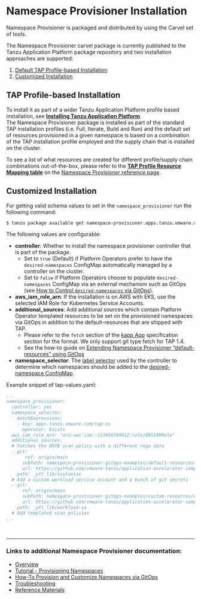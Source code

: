 # Namespace Provisioner Installation

Namespace Provisioner is packaged and distributed by using the Carvel set of tools.

The Namespace Provisioner carvel package is currently published to the Tanzu Application Platform 
package repository and two installation approaches are supported:

1. [Default TAP Profile-based Installation](#tap-profile-based-install)
2. [Customized Installation](#customized-install)

## <a id="tap-profile-based-install"></a>TAP Profile-based Installation

To install it as part of a wider Tanzu Application Platform profile based installation, see 
[**Installing Tanzu Application Platform**](../install-intro.hbs.md).</br>
The Namespace Provisioner package is installed as part of the standard TAP installation profiles 
(i.e. Full, Iterate, Build and Run) and the default set of resources provisioned in a given 
namespace is based on a combination of the TAP installation profile employed and the supply chain 
that is installed on the cluster.

To see a list of what resources are created for different profile/supply chain combinations 
out-of-the-box, please refer to the [**TAP Profile Resource Mapping table**](reference.hbs.md#profile-resource-mapping) 
on the [Namespace Provisioner reference page](reference.hbs.md).

## <a id="customized-install"></a>Customized Installation

For getting valid schema values to set in the `namespace_provisioner` run the following command: 

```bash
$ tanzu package available get namespace-provisioner.apps.tanzu.vmware.com/0.1.2 --values-schema -n tap-install
```

The following values are configurable:

- **controller**:  Whether to install the namespace provisioner controller that is part of the package.
  - Set to `true` (Default) if Platform Operators prefer to have the `desired-namespaces` ConfigMap 
    automatically managed by a controller on the cluster.
  - Set to `false` if Platform Operators choose to populate `desired-namespaces` ConfigMap via an 
    external mechanism such as GitOps (see [How to Control `desired-namespaces` via GitOps](how-tos.hbs.md#gitops-desired-namespaces)). 
- **aws_iam_role_arn**: If the installation is on AWS with EKS, use the selected IAM Role for 
  Kubernetes Service Accounts.
- **additional_sources**: Add additional sources which contain Platform Operator templated 
  resources to be set on the provisioned namespaces via GitOps in addition to the default-resources that are shipped with TAP. 
  - Please refer to the `fetch` section of the 
    [kapp App](https://carvel.dev/kapp-controller/docs/v0.43.2/app-spec/) specification 
    section for the format. We only support git type fetch for TAP 1.4.
  - See the how-to guide on [Extending Namespace Provisioner “default-resources” using GitOps](how-tos.hbs.md#gitops-extend-default-resources)
- **namespace_selector**: The [label selector](https://kubernetes.io/docs/concepts/overview/working-with-objects/labels/#label-selectors) 
  used by the controller to determine which namespaces should be added to the 
  [desired-namespace ConfigMap](about.hbs.md#desired-namespaces-configmap).

Example snippet of tap-values.yaml:

```yaml
...
namespace_provisioner:
  controller: yes
  namespace_selector:
    matchExpressions:
    - key: apps.tanzu.vmware.com/tap-ns
      operator: Exists
  aws_iam_role_arn: "arn:aws:iam::123456789012:role/EKSIAMRole"
  additional_sources:
  # Patches the OOTB scan policy with a different rego data
  - git:
       ref: origin/main
      subPath: namespace-provisioner-gitops-examples/default-resources-overrides/overlays
      url: https://github.com/vmware-tanzu/application-accelerator-samples.git
    path: _ytt_lib/customize
  # Add a custom workload service account and a bunch of git secrets
  - git:
      ref: origin/main
      subPath: namespace-provisioner-gitops-examples/custom-resources/workload-sa
      url: https://github.com/vmware-tanzu/application-accelerator-samples.git
    path: _ytt_lib/workload-sa
  # Add templated scan policies
...
```

</br>

---

### Links to additional Namespace Provisioner documentation:

- [Overview](about.hbs.md)
- [Tutorial - Provisioning Namespaces](tutorials.hbs.md) 
- [How-To Provision and Customize Namespaces via GitOps](how-tos.hbs.md)
- [Troubleshooting](troubleshooting.hbs.md)
- [Reference Materials](reference.hbs.md)